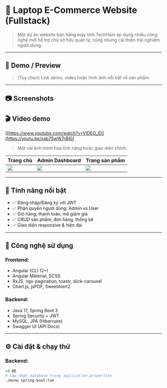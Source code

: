 # 📌 Laptop E-Commerce Website (Fullstack)

> Một dự án website bán hàng máy tính TechHalo áp dụng nhiều công nghệ mới hỗ trợ chủ sở hữu quản lý, cũng nhưng cải thiện trải nghiệm người dùng.

---

## 🚀 Demo / Preview

> (Tùy chọn) Link demo, video hoặc hình ảnh nổi bật về sản phẩm.

---

## 📷 Screenshots

## 🎬 Video demo

([https://www.youtube.com/watch?v=VIDEO_ID](https://youtu.be/xab75wW7rB4))

> Một vài ảnh minh họa tính năng hoặc giao diện chính.

| Trang chủ | Admin Dashboard | Trang sản phẩm |
|----------|------------------|----------------|
| ![](images/home.png) | ![](images/admin.png) | ![](images/product.png) |

---

## 🎯 Tính năng nổi bật

- ✅ Đăng nhập/Đăng ký với JWT  
- ✅ Phân quyền người dùng: Admin vs User  
- ✅ Giỏ hàng, thanh toán, mã giảm giá  
- ✅ CRUD sản phẩm, đơn hàng, thống kê  
- ✅ Giao diện responsive & hiện đại  

---

## 🧰 Công nghệ sử dụng

### Frontend:

- Angular (CLI 12+)  
- Angular Material, SCSS  
- RxJS, ngx-pagination, toastr, slick-carousel  
- Chart.js, jsPDF, SweetAlert2  

### Backend:

- Java 17, Spring Boot 3  
- Spring Security + JWT  
- MySQL, JPA (Hibernate)  
- Swagger UI (API Docs)

---

## ⚙️ Cài đặt & chạy thử

### Backend:

```bash
cd BE
# Cập nhật database trong application.properties
./mvnw spring-boot:run
